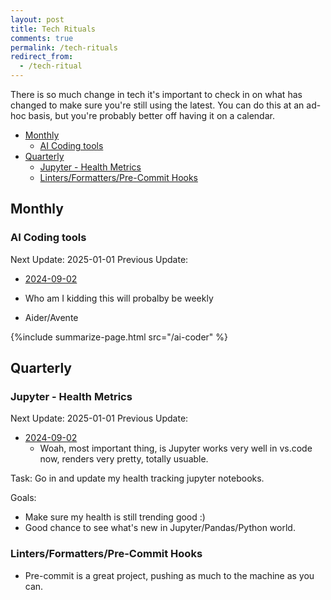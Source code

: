 ```yaml
---
layout: post
title: Tech Rituals
comments: true
permalink: /tech-rituals
redirect_from:
  - /tech-ritual
---
```


There is so much change in tech it's important to check in on what has changed to make sure you're still using the latest. You can do this at an ad-hoc basis, but you're probably better off having it on a calendar.

<!-- prettier-ignore-start -->
<!-- vim-markdown-toc-start -->

- [Monthly](#monthly)
  - [AI Coding tools](#ai-coding-tools)
- [Quarterly](#quarterly)
  - [Jupyter - Health Metrics](#jupyter---health-metrics)
  - [Linters/Formatters/Pre-Commit Hooks](#lintersformatterspre-commit-hooks)

<!-- vim-markdown-toc -->
<!-- prettier-ignore-end -->

## Monthly

### AI Coding tools

Next Update: 2025-01-01
Previous Update:

- [2024-09-02](https://gist.github.com/idvorkin/50c3e17720482110efee3104daebbb05)

- Who am I kidding this will probalby be weekly
- Aider/Avente

{%include summarize-page.html src="/ai-coder" %}

## Quarterly

### Jupyter - Health Metrics

Next Update: 2025-01-01
Previous Update:

- [2024-09-02](https://gist.github.com/idvorkin/50c3e17720482110efee3104daebbb05)
  - Woah, most important thing, is Jupyter works very well in vs.code now, renders very pretty, totally usuable.

Task: Go in and update my health tracking jupyter notebooks.

Goals:

- Make sure my health is still trending good :)
- Good chance to see what's new in Jupyter/Pandas/Python world.

### Linters/Formatters/Pre-Commit Hooks

- Pre-commit is a great project, pushing as much to the machine as you can.
